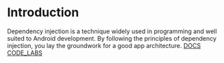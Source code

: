 # Introduction
Dependency injection is a technique widely used in programming and well suited
to Android development. By following the principles of dependency injection, you
lay the groundwork for a good app architecture.
[DOCS](https://developer.android.com/training/dependency-injection/hilt-android#generated-components)
[CODE_LABS](https://codelabs.developers.google.com/codelabs/android-hilt/#0)

